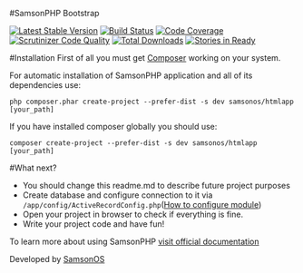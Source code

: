 #SamsonPHP Bootstrap

[![Latest Stable Version](https://poser.pugx.org/samsonphp/bootstrap/v/stable.svg)](https://packagist.org/packages/samsonphp/bootstrap)
[![Build Status](https://scrutinizer-ci.com/g/samsonphp/bootstrap/badges/build.png?b=master)](https://scrutinizer-ci.com/g/samsonphp/bootstrap/build-status/master)
[![Code Coverage](https://scrutinizer-ci.com/g/samsonphp/bootstrap/badges/coverage.png?b=master)](https://scrutinizer-ci.com/g/samsonphp/bootstrap/?branch=master)
[![Scrutinizer Code Quality](https://scrutinizer-ci.com/g/samsonphp/bootstrap/badges/quality-score.png?b=master)](https://scrutinizer-ci.com/g/samsonphp/bootstrap/?branch=master) 
[![Total Downloads](https://poser.pugx.org/samsonphp/bootstrap/downloads.svg)](https://packagist.org/packages/samsonphp/bootstrap)
[![Stories in Ready](https://badge.waffle.io/samsonphp/bootstrap.png?label=ready&title=Ready)](https://waffle.io/samsonphp/bootstrap)

#Installation
First of all you must get [Composer](http://getcomposer.org) working on your system.

For automatic installation of SamsonPHP application and all of its dependencies use:
```shell
php composer.phar create-project --prefer-dist -s dev samsonos/htmlapp [your_path]
``` 

If you have installed composer globally you should use: 
```shell
composer create-project --prefer-dist -s dev samsonos/htmlapp [your_path]
```

#What next?
* You should change this readme.md to describe future project purposes
* Create database and configure connection to it via ```/app/config/ActiveRecordConfig.php```([How to configure module](https://github.com/samsonphp/config))
* Open your project in browser to check if everything is fine.
* Write your project code and have fun!

To learn more about using SamsonPHP [visit official documentation](http://samsonphp.com)

Developed by [SamsonOS](http://samsonos.com/)
